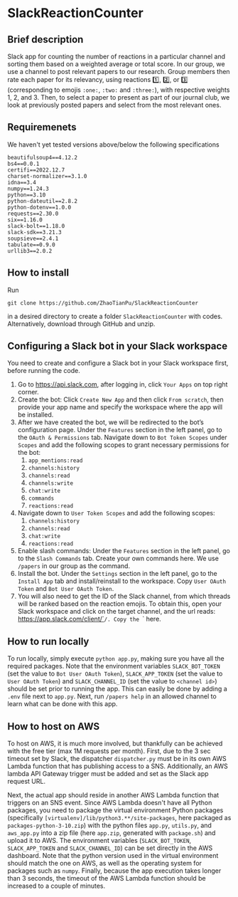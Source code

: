 # SlackReactionCounter
## Brief description
Slack app for counting the number of reactions in a particular channel and sorting them based on a weighted average or total score. In our group, we use a channel to post relevant papers to our research. Group members then rate each paper for its relevancy, using reactions :one:, :two:, or :three: (corresponding to emojis `:one:`, `:two:` and `:three:`), with respective weights 1, 2, and 3. Then, to select a paper to present as part of our journal club, we look at previously posted papers and select from the most relevant ones.
## Requiremenets
We haven't yet tested versions above/below the following specifications
```
beautifulsoup4==4.12.2
bs4==0.0.1
certifi==2022.12.7
charset-normalizer==3.1.0
idna==3.4
numpy==1.24.3
python==3.10
python-dateutil==2.8.2
python-dotenv==1.0.0
requests==2.30.0
six==1.16.0
slack-bolt==1.18.0
slack-sdk==3.21.3
soupsieve==2.4.1
tabulate==0.9.0
urllib3==2.0.2
```
## How to install
Run
```
git clone https://github.com/ZhaoTianPu/SlackReactionCounter
```
in a desired directory to create a folder `SlackReactionCounter` with codes. Alternatively, download through GitHub and unzip.
## Configuring a Slack bot in your Slack workspace
You need to create and configure a Slack bot in your Slack workspace first, before running the code.
1. Go to https://api.slack.com, after logging in, click `Your Apps` on top right corner.
2. Create the bot: Click `Create New App` and then click `From scratch`, then provide your app name and specify the workspace where the app will be installed.
3. After we have created the bot, we will be redirected to the bot’s configuration page. Under the `Features` section in the left panel, go to the `OAuth & Permissions` tab. Navigate down to `Bot Token Scopes` under `Scopes` and add the following scopes to grant necessary permissions for the bot:
    1. `app_mentions:read`
    2. `channels:history`
    3. `channels:read`
    4. `channels:write`
    5. `chat:write`
    6. `commands`
    7. `reactions:read`
4. Navigate down to `User Token Scopes` and add the following scopes:
    1. `channels:history`
    2. `channels:read`
    3. `chat:write`
    4. `reactions:read`
5. Enable slash commands: Under the `Features` section in the left panel, go to the `Slash Commands` tab. Create your own commands here. We use `/papers` in our group as the command.
6. Install the bot. Under the `Settings` section in the left panel, go to the `Install App` tab and install/reinstall to the workspace. Copy `User OAuth Token` and `Bot User OAuth Token`.
7. You will also need to get the ID of the Slack channel, from which threads will be ranked based on the reaction emojis. To obtain this, open your Slack workspace and click on the target channel, and the url reads: https://app.slack.com/client/`<workspace id>`/`<channel id>`. Copy the `<channel id>` here.
## How to run locally
To run locally, simply execute `python app.py`, making sure you have all the required packages. Note that the environment variables `SLACK_BOT_TOKEN` (set the value to `Bot User OAuth Token`), `SLACK_APP_TOKEN` (set the value to `User OAuth Token`) and `SLACK_CHANNEL_ID` (set the value to `<channel id>`) should be set prior to running the app. This can easily be done by adding a `.env` file next to `app.py`. Next, run `/papers help` in an allowed channel to learn what can be done with this app.
## How to host on AWS
To host on AWS, it is much more involved, but thankfully can be achieved with the free tier (max 1M requests per month). First, due to the 3 sec timeout set by Slack, the dispatcher `dispatcher.py` must be in its own AWS Lambda function that has publishing access to a SNS. Additionally, an AWS lambda API Gateway trigger must be added and set as the Slack app request URL.

Next, the actual app should reside in another AWS Lambda function that triggers on an SNS event. Since AWS Lambda doesn't have all Python packages, you need to package the virtual environment Python packages (specifically `[virtualenv]/lib/python3.**/site-packages`, here packaged as `packages-python-3-10.zip`) with the python files `app.py`, `utils.py`, and `aws_app.py` into a zip file (here `app.zip`, generated with `package.sh`) and upload it to AWS. The environment variables (`SLACK_BOT_TOKEN`, `SLACK_APP_TOKEN` and `SLACK_CHANNEL_ID`) can be set directly in the AWS dashboard. Note that the python version used in the virtual environment should match the one on AWS, as well as the operating system for packages such as `numpy`. Finally, because the app execution takes longer than 3 seconds, the timeout of the AWS Lambda function should be increased to a couple of minutes.  